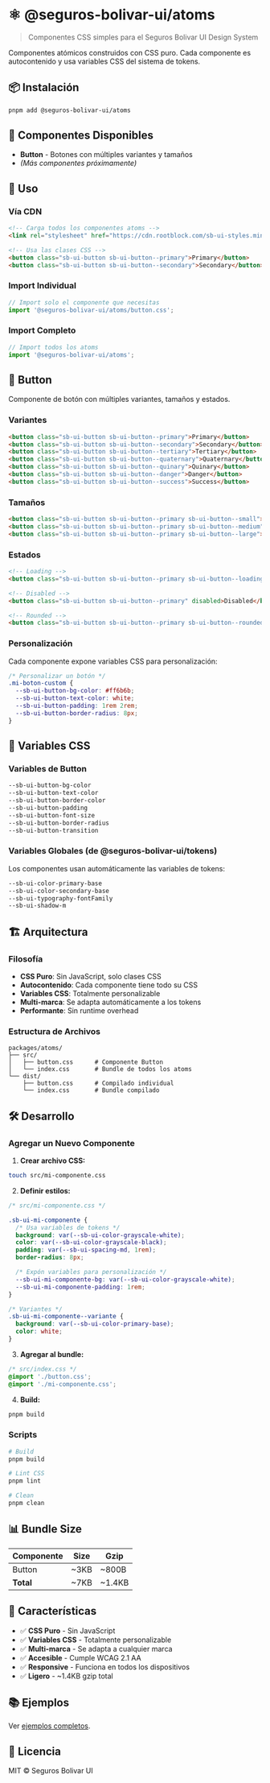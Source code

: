 # ⚛️ @seguros-bolivar-ui/atoms

> Componentes CSS simples para el Seguros Bolivar UI Design System

Componentes atómicos construidos con CSS puro. Cada componente es autocontenido y usa variables CSS del sistema de tokens.

## 📦 Instalación

```bash
pnpm add @seguros-bolivar-ui/atoms
```

## 🎨 Componentes Disponibles

- **Button** - Botones con múltiples variantes y tamaños
- _(Más componentes próximamente)_

## 🚀 Uso

### Vía CDN

```html
<!-- Carga todos los componentes atoms -->
<link rel="stylesheet" href="https://cdn.rootblock.com/sb-ui-styles.min.css" />

<!-- Usa las clases CSS -->
<button class="sb-ui-button sb-ui-button--primary">Primary</button>
<button class="sb-ui-button sb-ui-button--secondary">Secondary</button>
```

### Import Individual

```javascript
// Import solo el componente que necesitas
import '@seguros-bolivar-ui/atoms/button.css';
```

### Import Completo

```javascript
// Import todos los atoms
import '@seguros-bolivar-ui/atoms';
```

## 🔘 Button

Componente de botón con múltiples variantes, tamaños y estados.

### Variantes

```html
<button class="sb-ui-button sb-ui-button--primary">Primary</button>
<button class="sb-ui-button sb-ui-button--secondary">Secondary</button>
<button class="sb-ui-button sb-ui-button--tertiary">Tertiary</button>
<button class="sb-ui-button sb-ui-button--quaternary">Quaternary</button>
<button class="sb-ui-button sb-ui-button--quinary">Quinary</button>
<button class="sb-ui-button sb-ui-button--danger">Danger</button>
<button class="sb-ui-button sb-ui-button--success">Success</button>
```

### Tamaños

```html
<button class="sb-ui-button sb-ui-button--primary sb-ui-button--small">Small</button>
<button class="sb-ui-button sb-ui-button--primary sb-ui-button--medium">Medium</button>
<button class="sb-ui-button sb-ui-button--primary sb-ui-button--large">Large</button>
```

### Estados

```html
<!-- Loading -->
<button class="sb-ui-button sb-ui-button--primary sb-ui-button--loading">Loading...</button>

<!-- Disabled -->
<button class="sb-ui-button sb-ui-button--primary" disabled>Disabled</button>

<!-- Rounded -->
<button class="sb-ui-button sb-ui-button--primary sb-ui-button--rounded">Rounded</button>
```

### Personalización

Cada componente expone variables CSS para personalización:

```css
/* Personalizar un botón */
.mi-boton-custom {
  --sb-ui-button-bg-color: #ff6b6b;
  --sb-ui-button-text-color: white;
  --sb-ui-button-padding: 1rem 2rem;
  --sb-ui-button-border-radius: 8px;
}
```

## 🎨 Variables CSS

### Variables de Button

```css
--sb-ui-button-bg-color
--sb-ui-button-text-color
--sb-ui-button-border-color
--sb-ui-button-padding
--sb-ui-button-font-size
--sb-ui-button-border-radius
--sb-ui-button-transition
```

### Variables Globales (de @seguros-bolivar-ui/tokens)

Los componentes usan automáticamente las variables de tokens:

```css
--sb-ui-color-primary-base
--sb-ui-color-secondary-base
--sb-ui-typography-fontFamily
--sb-ui-shadow-m
```

## 🏗️ Arquitectura

### Filosofía

- **CSS Puro**: Sin JavaScript, solo clases CSS
- **Autocontenido**: Cada componente tiene todo su CSS
- **Variables CSS**: Totalmente personalizable
- **Multi-marca**: Se adapta automáticamente a los tokens
- **Performante**: Sin runtime overhead

### Estructura de Archivos

```
packages/atoms/
├── src/
│   ├── button.css      # Componente Button
│   └── index.css       # Bundle de todos los atoms
└── dist/
    ├── button.css      # Compilado individual
    └── index.css       # Bundle compilado
```

## 🛠️ Desarrollo

### Agregar un Nuevo Componente

1. **Crear archivo CSS:**

```bash
touch src/mi-componente.css
```

2. **Definir estilos:**

```css
/* src/mi-componente.css */

.sb-ui-mi-componente {
  /* Usa variables de tokens */
  background: var(--sb-ui-color-grayscale-white);
  color: var(--sb-ui-color-grayscale-black);
  padding: var(--sb-ui-spacing-md, 1rem);
  border-radius: 8px;

  /* Expón variables para personalización */
  --sb-ui-mi-componente-bg: var(--sb-ui-color-grayscale-white);
  --sb-ui-mi-componente-padding: 1rem;
}

/* Variantes */
.sb-ui-mi-componente--variante {
  background: var(--sb-ui-color-primary-base);
  color: white;
}
```

3. **Agregar al bundle:**

```css
/* src/index.css */
@import './button.css';
@import './mi-componente.css';
```

4. **Build:**

```bash
pnpm build
```

### Scripts

```bash
# Build
pnpm build

# Lint CSS
pnpm lint

# Clean
pnpm clean
```

## 📊 Bundle Size

| Componente | Size | Gzip   |
| ---------- | ---- | ------ |
| Button     | ~3KB | ~800B  |
| **Total**  | ~7KB | ~1.4KB |

## 🎯 Características

- ✅ **CSS Puro** - Sin JavaScript
- ✅ **Variables CSS** - Totalmente personalizable
- ✅ **Multi-marca** - Se adapta a cualquier marca
- ✅ **Accesible** - Cumple WCAG 2.1 AA
- ✅ **Responsive** - Funciona en todos los dispositivos
- ✅ **Ligero** - ~1.4KB gzip total

## 📚 Ejemplos

Ver [ejemplos completos](../../examples/bootstrap-style.html).

## 📄 Licencia

MIT © Seguros Bolivar UI
